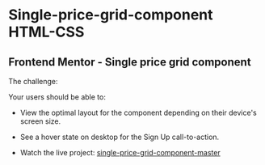 # Single-price-grid-component HTML-CSS

## Frontend Mentor - Single price grid component

The challenge:

Your users should be able to:

- View the optimal layout for the component depending on their device's screen size.
- See a hover state on desktop for the Sign Up call-to-action.

- Watch the live project: [single-price-grid-component-master](https://johndev85.github.io/single-price-grid-component/ "single-price-grid-component-master")
